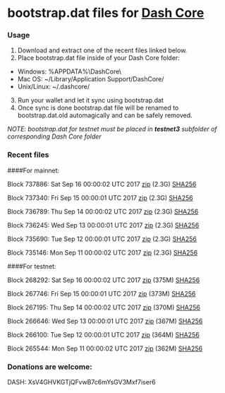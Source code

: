 # bootstrap.dat files for [Dash Core](https://www.dash.org)

### Usage

1. Download and extract one of the recent files linked below.
2. Place bootstrap.dat file inside of your Dash Core folder:
 - Windows: %APPDATA%\DashCore\
 - Mac OS: ~/Library/Application Support/DashCore/
 - Unix/Linux: ~/.dashcore/
3. Run your wallet and let it sync using bootstrap.dat
4. Once sync is done bootstrap.dat file will be renamed to bootstrap.dat.old automagically and can be safely removed.

_NOTE: bootstrap.dat for testnet must be placed in **testnet3** subfolder of corresponding Dash Core folder_

### Recent files

####For mainnet:

Block 737886: Sat Sep 16 00:00:02 UTC 2017 [zip](https://transfer.sh/SrNeI/bootstrap.dat.20170916.zip) (2.3G) [SHA256](https://transfer.sh/JbZzH/sha256.txt)

Block 737340: Fri Sep 15 00:00:01 UTC 2017 [zip](https://transfer.sh/xnuEM/bootstrap.dat.20170915.zip) (2.3G) [SHA256](https://transfer.sh/10g5vl/sha256.txt)

Block 736789: Thu Sep 14 00:00:02 UTC 2017 [zip](https://transfer.sh/rqpUz/bootstrap.dat.20170914.zip) (2.3G) [SHA256](https://transfer.sh/2tEVi/sha256.txt)

Block 736245: Wed Sep 13 00:00:01 UTC 2017 [zip](https://transfer.sh/GiG9X/bootstrap.dat.20170913.zip) (2.3G) [SHA256](https://transfer.sh/mnHRM/sha256.txt)

Block 735690: Tue Sep 12 00:00:01 UTC 2017 [zip](https://transfer.sh/Q9d7E/bootstrap.dat.20170912.zip) (2.3G) [SHA256](https://transfer.sh/pGrSy/sha256.txt)

Block 735146: Mon Sep 11 00:00:02 UTC 2017 [zip](https://transfer.sh/nse7j/bootstrap.dat.20170911.zip) (2.3G) [SHA256](https://transfer.sh/xqAUV/sha256.txt)

####For testnet:

Block 268292: Sat Sep 16 00:00:02 UTC 2017 [zip](https://transfer.sh/147i88/bootstrap.dat.20170916.zip) (375M) [SHA256](https://transfer.sh/6WpE1/sha256.txt)

Block 267746: Fri Sep 15 00:00:01 UTC 2017 [zip](https://transfer.sh/ykM0i/bootstrap.dat.20170915.zip) (373M) [SHA256](https://transfer.sh/kN2yr/sha256.txt)

Block 267195: Thu Sep 14 00:00:02 UTC 2017 [zip](https://transfer.sh/ET0a9/bootstrap.dat.20170914.zip) (370M) [SHA256](https://transfer.sh/pB9Wf/sha256.txt)

Block 266646: Wed Sep 13 00:00:01 UTC 2017 [zip](https://transfer.sh/mAn36/bootstrap.dat.20170913.zip) (367M) [SHA256](https://transfer.sh/4svYp/sha256.txt)

Block 266100: Tue Sep 12 00:00:01 UTC 2017 [zip](https://transfer.sh/pPRLU/bootstrap.dat.20170912.zip) (364M) [SHA256](https://transfer.sh/BRh2A/sha256.txt)

Block 265544: Mon Sep 11 00:00:02 UTC 2017 [zip](https://transfer.sh/cdhpP/bootstrap.dat.20170911.zip) (362M) [SHA256](https://transfer.sh/O5XOh/sha256.txt)

### Donations are welcome:

DASH: XsV4GHVKGTjQFvwB7c6mYsGV3Mxf7iser6
